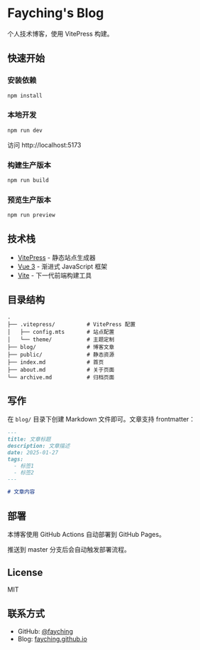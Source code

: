 # Fayching's Blog

个人技术博客，使用 VitePress 构建。

## 快速开始

### 安装依赖

```bash
npm install
```

### 本地开发

```bash
npm run dev
```

访问 http://localhost:5173

### 构建生产版本

```bash
npm run build
```

### 预览生产版本

```bash
npm run preview
```

## 技术栈

- [VitePress](https://vitepress.dev/) - 静态站点生成器
- [Vue 3](https://vuejs.org/) - 渐进式 JavaScript 框架
- [Vite](https://vitejs.dev/) - 下一代前端构建工具

## 目录结构

```
.
├── .vitepress/          # VitePress 配置
│   ├── config.mts       # 站点配置
│   └── theme/           # 主题定制
├── blog/                # 博客文章
├── public/              # 静态资源
├── index.md             # 首页
├── about.md             # 关于页面
└── archive.md           # 归档页面
```

## 写作

在 `blog/` 目录下创建 Markdown 文件即可。文章支持 frontmatter：

```markdown
---
title: 文章标题
description: 文章描述
date: 2025-01-27
tags:
  - 标签1
  - 标签2
---

# 文章内容
```

## 部署

本博客使用 GitHub Actions 自动部署到 GitHub Pages。

推送到 master 分支后会自动触发部署流程。

## License

MIT

## 联系方式

- GitHub: [@fayching](https://github.com/fayching)
- Blog: [fayching.github.io](https://fayching.github.io)

